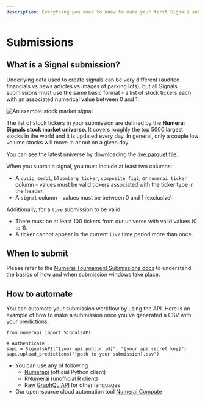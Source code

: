 ```yaml
---
description: Everything you need to know to make your first Signals submission.
---
```


# Submissions

## What is a Signal submission?

Underlying data used to create signals can be very different (audited financials vs news articles vs images of parking lots), but all Signals submissions must use the same basic format - a list of stock tickers each with an associated numerical value between 0 and 1:

![An example stock market signal](<../.gitbook/assets/group-42-2 (1).png>)

The list of stock tickers in your submission are defined by the **Numerai Signals stock market universe.** It covers roughly the top 5000 largest stocks in the world and it is updated every day. In general, only a couple low volume stocks will move in or out on a given day.

You can see the latest universe by downloading the [live.parquet file](data.md#files).

When you submit a signal, you must include at least two columns:

* A `cusip`, `sedol`, `bloomberg_ticker`, `composite_figi`, or `numerai_ticker` column - values must be valid tickers associated with the ticker type in the header.
* A `signal` column - values must be between 0 and 1 (exclusive).

Additionally, for a `live` submission to be valid:

* There must be at least 100 tickers from our universe with valid values (0 to 1).
* A ticker cannot appear in the current `live` time period more than once.

## When to submit

Please refer to the [Numerai Tournament Submissions docs](../numerai-tournament/submissions/) to understand the basics of how and when submission windows take place.

## How to automate

You can automate your submission workflow by using the API. Here is an example of how to make a submission once you've generated a CSV with your predictions:

```
from numerapi import SignalsAPI

# Authenticate
sapi = SignalsAPI("[your api public id]", "[your api secret key]")
sapi.upload_predictions("[path to your submission].csv")
```

* You can use any of following&#x20;
  * [Numerapi](https://github.com/uuazed/numerapi) (official Python client)
  * [RNumerai](https://github.com/OmniacsDAO/Rnumerai) (unofficial R client)
  * Raw [GraphQL API](https://api-tournament.numer.ai/) for other languages
* Our open-source cloud automation tool [Numerai Compute](https://docs.numer.ai/tournament/compute)
